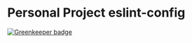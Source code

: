 # Personal Project eslint-config

[![Greenkeeper badge](https://badges.greenkeeper.io/CheshireSwift/eslint-config.svg)](https://greenkeeper.io/)
